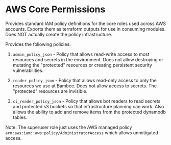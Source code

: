 # AWS Core Permissions

Provides standard IAM policy definitions for the core roles used across AWS accounts. Exports them as terraform outputs
for use in consuming modules. Does NOT actually create the policy infrastructure.

Provides the following policies:

1. `admin_policy_json` - Policy that allows read-write access to most resources and secrets in the environment. Does not
allow destroying or mutating the "protected" resources or creating persistent security vulnerabilities.

2. `reader_policy_json` - Policy that allows read-only access to only the resources we use at Bambee. Does not allow
access to secrets. The "protected" resources are invisible.

3. `ci_reader_policy_json` - Policy that allows bot readers to read secrets and protected s3 buckets so that
infrastructure planning can work. Also allows the ability to add and remove items from the protected dynamodb tables.

Note: The superuser role just uses the AWS managed policy `arn:aws:iam::aws:policy/AdministratorAccess` which allows
unmitigated access.
